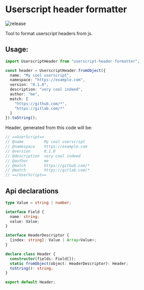 # Userscript header formatter

![release](https://github.com/lerarosalene/userscript-header-format/actions/workflows/release.yaml/badge.svg?branch=release/0.1.1)

Tool to format userscript headers from js.

## Usage:

```ts
import UserscriptHeader from "userscript-header-formatter";

const header = UserscriptHeader.fromObject({
  name: "My cool userscript",
  namespace: "https://example.com",
  version: "0.1.0",
  description: "very cool indeed",
  author: "me",
  match: [
    "https://github.com/*",
    "https://gitlab.com/*"
  ]
}).toString();

```

Header, generated from this code will be:

```js
// ==UserScript==
// @name         My cool userscript
// @namespace    https://example.com
// @version      0.1.0
// @description  very cool indeed
// @author       me
// @match        https://github.com/*
// @match        https://gitlab.com/*
// ==/UserScript==
```

## Api declarations

```ts
type Value = string | number;

interface Field {
  name: string;
  value: Value;
}

interface HeaderDescriptor {
  [index: string]: Value | Array<Value>;
}

declare class Header {
  constructor(fields: Field[]);
  static fromObject(object: HeaderDescriptor): Header;
  toString(): string;
}

export default Header;
```
